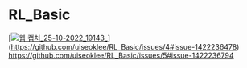 # RL_Basic
[[![웹 캡처_25-10-2022_19143_](https://user-images.githubusercontent.com/51503303/197747362-af8b45e5-5960-4b65-ae26-842424ebbb33.jpeg)](https://github.com/uiseoklee/RL_Basic/issues/3#issue-1422232747)](https://github.com/uiseoklee/RL_Basic/issues/4#issue-1422236478)
https://github.com/uiseoklee/RL_Basic/issues/5#issue-1422236794
